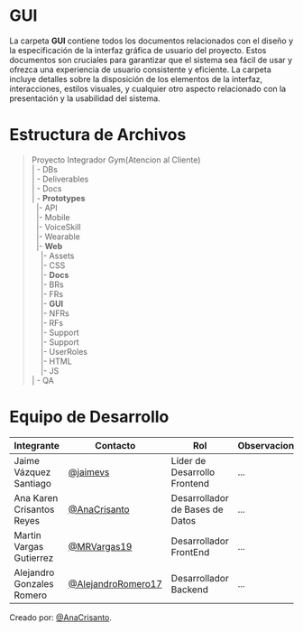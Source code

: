  # GUI
La carpeta **GUI** contiene todos los documentos relacionados con el diseño y la especificación de la interfaz gráfica de usuario del proyecto. Estos documentos son cruciales para garantizar que el sistema sea fácil de usar y ofrezca una experiencia de usuario consistente y eficiente. La carpeta incluye detalles sobre la disposición de los elementos de la interfaz, interacciones, estilos visuales, y cualquier otro aspecto relacionado con la presentación y la usabilidad del sistema.
# Estructura de Archivos
>Proyecto Integrador Gym(Atencion al Cliente)<br>
>| - DBs<br>
>| - Deliverables<br>
>| - Docs<br>
>| - **Prototypes**<br>
>&nbsp;&nbsp;|- API<br>
>&nbsp;&nbsp;|- Mobile<br>
>&nbsp;&nbsp;|- VoiceSkill<br>
>&nbsp;&nbsp;|- Wearable<br>
>&nbsp;&nbsp;|- **Web**<br>
>&nbsp;&nbsp;&nbsp;&nbsp;|- Assets<br>
>&nbsp;&nbsp;&nbsp;&nbsp;|- CSS<br>
>&nbsp;&nbsp;&nbsp;&nbsp;|- **Docs**<br>
  >&nbsp;&nbsp;&nbsp;&nbsp;|- BRs<br>
  >&nbsp;&nbsp;&nbsp;&nbsp;|- FRs<br>
  >&nbsp;&nbsp;&nbsp;&nbsp;|- **GUI**<br>
  >&nbsp;&nbsp;&nbsp;&nbsp;|- NFRs<br>
  >&nbsp;&nbsp;&nbsp;&nbsp;|- RFs<br>
  >&nbsp;&nbsp;&nbsp;&nbsp;|- Support<br>
  >&nbsp;&nbsp;&nbsp;&nbsp;|- Support<br>
  >&nbsp;&nbsp;&nbsp;&nbsp;|- UserRoles<br>
>&nbsp;&nbsp;&nbsp;&nbsp;|- HTML<br>
>&nbsp;&nbsp;&nbsp;&nbsp;|- JS<br>
>| - QA<br>

# Equipo de Desarrollo
| Integrante                | Contacto                                                   | Rol                             | Observaciones |
| ------------------------- | ---------------------------------------------------------- | ------------------------------- | ------------- |
| Jaime Vázquez Santiago    | [@jaimevs](https://github.com/jaimevs)                     | Líder de Desarrollo Frontend    | ...           |
| Ana Karen Crisantos Reyes | [@AnaCrisanto](https://github.com/AnaCrisanto)             | Desarrollador de Bases de Datos | ...           |
| Martin Vargas Gutierrez   | [@MRVargas19](https://github.com/MRVargas19)               | Desarrollador FrontEnd          | ...           |
| Alejandro Gonzales Romero | [@AlejandroRomero17](https://github.com/AlejandroRomero17) | Desarrollador Backend           | ...           |

Creado por: [@AnaCrisanto](https://github.com/AnaCrisanto).



